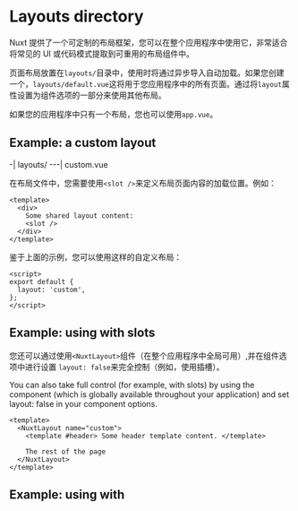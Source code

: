 # Layouts directory

Nuxt 提供了一个可定制的布局框架，您可以在整个应用程序中使用它，非常适合将常见的 UI 或代码模式提取到可重用的布局组件中。

页面布局放置在`layouts/`目录中，使用时将通过异步导入自动加载。如果您创建一个，`layouts/default.vue`这将用于您应用程序中的所有页面。通过将`layout`属性设置为组件选项的一部分来使用其他布局。

如果您的应用程序中只有一个布局，您也可以使用`app.vue`。

## Example: a custom layout

-| layouts/
---| custom.vue

在布局文件中，您需要使用`<slot />`来定义布局页面内容的加载位置。例如：

```vue
<template>
  <div>
    Some shared layout content:
    <slot />
  </div>
</template>
```

鉴于上面的示例，您可以使用这样的自定义布局：

```vue
<script>
export default {
  layout: 'custom',
};
</script>
```

## Example: using with slots

您还可以通过使用`<NuxtLayout>`组件（在整个应用程序中全局可用）,并在组件选项中进行设置 `layout: false`来完全控制（例如，使用插槽）。

You can also take full control (for example, with slots) by using the <NuxtLayout> component (which is globally available throughout your application) and set layout: false in your component options.

```vue
<template>
  <NuxtLayout name="custom">
    <template #header> Some header template content. </template>

    The rest of the page
  </NuxtLayout>
</template>
```

<script>
export default {
  layout: false,
};
</script>

## Example: using with <script setup>

If you are utilizing Vue <script setup> compile-time syntactic sugar , you can use a secondary <script> tag to set layout options as needed.

Learn more about <script setup> and <script> tags co-existing in the Vue docs.
Assuming this directory structure:

-| layouts/
---| custom.vue
-| pages/
---| my-page.vue

And this custom.vue layout:

<template>
  <div>
    Some shared layout content:
    <slot />
  </div>
</template>

You can set a page layout in my-page.vue — alongside the <script setup> tag — like this:

<script>
export default {
  layout: "custom",
};
</script>

<script setup>
// your setup script
</script>
